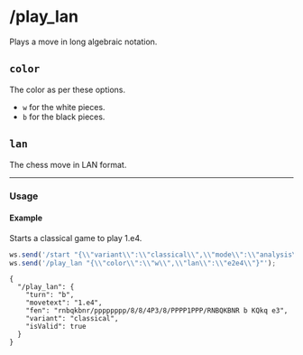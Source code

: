 # /play_lan

Plays a move in long algebraic notation.

## `color`

The color as per these options.

- `w` for the white pieces.
- `b` for the black pieces.

## `lan`

The chess move in LAN format.

---

### Usage

#### Example

Starts a classical game to play 1.e4.

```js
ws.send('/start "{\\"variant\\":\\"classical\\",\\"mode\\":\\"analysis\\"}"');
ws.send('/play_lan "{\\"color\\":\\"w\\",\\"lan\\":\\"e2e4\\"}"');
```

```text
{
  "/play_lan": {
    "turn": "b",
    "movetext": "1.e4",
    "fen": "rnbqkbnr/pppppppp/8/8/4P3/8/PPPP1PPP/RNBQKBNR b KQkq e3",
    "variant": "classical",
    "isValid": true
  }
}
```
